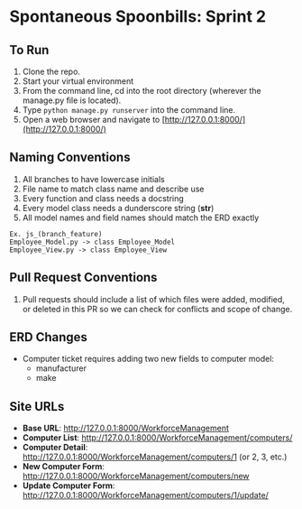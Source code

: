 # Spontaneous Spoonbills: Sprint 2

## To Run

1. Clone the repo.
1. Start your virtual environment
1. From the command line, cd into the root directory (wherever the manage.py file is located).
1. Type ```python manage.py runserver``` into the command line.
1. Open a web browser and navigate to [http://127.0.0.1:8000/](http://127.0.0.1:8000/)

## Naming Conventions

1. All branches to have lowercase initials 
1. File name to match class name and describe use 
1. Every function and class needs a docstring
1. Every model class needs a dunderscore string (__str__)
1. All model names and field names should match the ERD exactly

```
Ex. js_(branch_feature)
Employee_Model.py -> class Employee_Model
Employee_View.py -> class Employee_View
```

## Pull Request Conventions

1. Pull requests should include a list of which files were added, modified, or deleted in this PR so we can check for conflicts and scope of change.

## ERD Changes

* Computer ticket requires adding two new fields to computer model:
  * manufacturer
  * make

## Site URLs

* **Base URL**: http://127.0.0.1:8000/WorkforceManagement
* **Computer List**: http://127.0.0.1:8000/WorkforceManagement/computers/
* **Computer Detail**: http://127.0.0.1:8000/WorkforceManagement/computers/1 (or 2, 3, etc.)
* **New Computer Form**: http://127.0.0.1:8000/WorkforceManagement/computers/new
* **Update Computer Form**: http://127.0.0.1:8000/WorkforceManagement/computers/1/update/